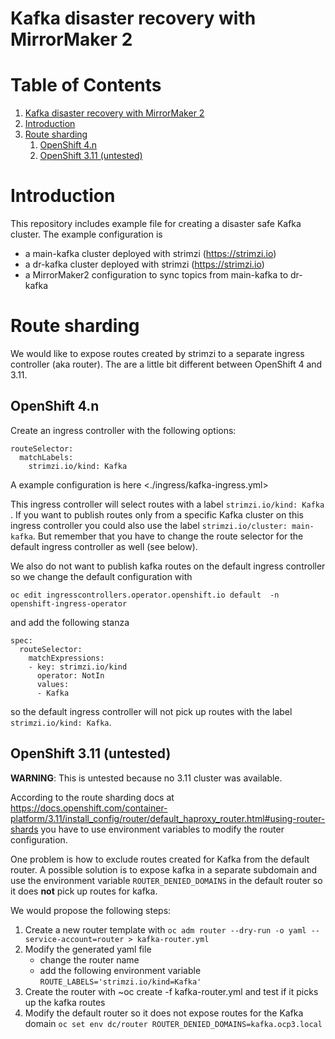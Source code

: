 

# Kafka disaster recovery with MirrorMaker 2


# Table of Contents

1.  [Kafka disaster recovery with MirrorMaker 2](#org79b5c8a)
2.  [Introduction](#org19364cd)
3.  [Route sharding](#org3a5272f)
    1.  [OpenShift 4.n](#org0ae2a2d)
    2.  [OpenShift 3.11 (untested)](#org11834fe)


# Introduction

This repository includes example file for creating a disaster safe Kafka cluster.
The example configuration is

-   a main-kafka cluster deployed with strimzi (<https://strimzi.io>)
-   a dr-kafka cluster deployed with strimzi (<https://strimzi.io>)
-   a MirrorMaker2 configuration to sync topics from main-kafka to dr-kafka


# Route sharding

We would like to expose routes created by strimzi to a separate ingress controller (aka router).
The are a little bit different between OpenShift 4 and 3.11.


## OpenShift 4.n

Create an ingress controller with the following options:

    routeSelector:
      matchLabels:
        strimzi.io/kind: Kafka

A example configuration is here <./ingress/kafka-ingress.yml>

This ingress controller will select routes with a label
`strimzi.io/kind: Kafka` . If you want to publish routes only from a
specific Kafka cluster on this ingress controller you could also use
the label `strimzi.io/cluster: main-kafka`. But remember that you have
to change the route selector for the default ingress controller as
well (see below).

We also do not want to publish kafka routes on the default ingress controller so we change the default configuration
with

    oc edit ingresscontrollers.operator.openshift.io default  -n openshift-ingress-operator

and add the following stanza

    spec:
      routeSelector:
        matchExpressions:
        - key: strimzi.io/kind
          operator: NotIn
          values:
          - Kafka

so the default ingress controller will <span class="underline">not</span> pick up routes with the label `strimzi.io/kind: Kafka`.


## OpenShift 3.11 (untested)

**WARNING**: This is untested because no 3.11 cluster was available.

According to the route sharding docs at
<https://docs.openshift.com/container-platform/3.11/install_config/router/default_haproxy_router.html#using-router-shards>
you have to use environment variables to modify the router
configuration.

One problem is how to exclude routes created for Kafka from the
default router. A possible solution is to expose kafka in a separate
subdomain and use the environment variable `ROUTER_DENIED_DOMAINS` in
the default router so it does **not** pick up routes for kafka.

We would propose the following steps:

1.  Create a new router template with `oc adm router --dry-run -o yaml --service-account=router > kafka-router.yml`
2.  Modify the generated yaml file
    -   change the router name
    -   add the following environment variable `ROUTE_LABELS='strimzi.io/kind=Kafka'`
3.  Create the router with ~oc create -f kafka-router.yml and test if it picks up the kafka routes
4.  Modify the default router so it does not expose routes for the Kafka domain `oc set env dc/router ROUTER_DENIED_DOMAINS=kafka.ocp3.local`
